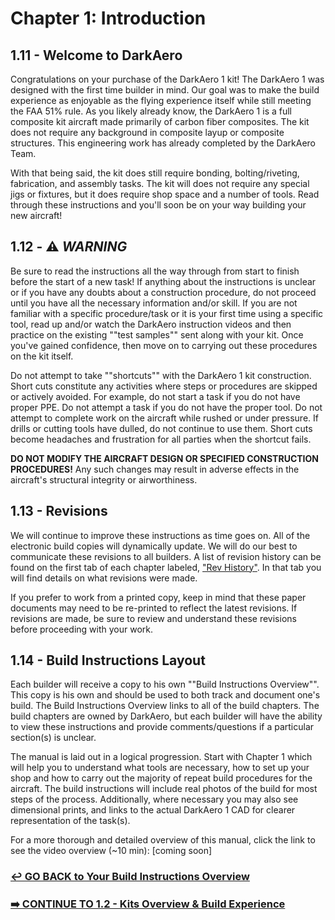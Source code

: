 # Chapter 1: Introduction

## 1.11 - Welcome to DarkAero

Congratulations on your purchase of the DarkAero 1 kit! The DarkAero 1 was designed with the first time builder in mind. Our goal was to make the build experience as enjoyable as the flying experience itself while still meeting the FAA 51% rule. As you likely already know, the DarkAero 1 is a full composite kit aircraft made primarily of carbon fiber composites. The kit does not require any background in composite layup or composite structures. This engineering work has already completed by the DarkAero Team. 

With that being said, the kit does still require bonding, bolting/riveting, fabrication, and assembly tasks. The kit will does not require any special jigs or fixtures, but it does require shop space and a number of tools. Read through these instructions and you'll soon be on your way building your new aircraft!

## 1.12 - ⚠️ *WARNING* 
														
Be sure to read the instructions all the way through from start to finish before the start of a new task! If anything about the instructions is unclear or if you have any doubts about a construction procedure, do not proceed until you have all the necessary information and/or skill. If you are not familiar with a specific procedure/task or it is your first time using a specific tool, read up and/or watch the DarkAero instruction videos and then practice on the existing ""test samples"" sent along with your kit. Once you've gained confidence, then move on to carrying out these procedures on the kit itself. 

Do not attempt to take ""shortcuts"" with the DarkAero 1 kit construction. Short cuts constitute any activities where steps or procedures are skipped or actively avoided. For example, do not start a task if you do not have proper PPE. Do not attempt a task if you do not have the proper tool. Do not attempt to complete work on the aircraft while rushed or under pressure. If drills or cutting tools have dulled, do not continue to use them. Short cuts become headaches and frustration for all parties when the shortcut fails. 

**DO NOT MODIFY THE AIRCRAFT DESIGN OR SPECIFIED CONSTRUCTION PROCEDURES!** Any such changes may result in adverse effects in the aircraft's structural integrity or airworthiness.												

## 1.13 - Revisions

We will continue to improve these instructions as time goes on. All of the electronic build copies will dynamically update. We will do our best to communicate these revisions to all builders. A list of revision history can be found on the first tab of each chapter labeled, ["Rev History"](https://rb.gy/9ndc7o). In that tab you will find details on what revisions were made.

If you prefer to work from a printed copy, keep in mind that these paper documents may need to be re-printed to reflect the latest revisions. If revisions are made, be sure to review and understand these revisions before proceeding with your work.											
														
## 1.14 - Build Instructions Layout

Each builder will receive a copy to his own ""Build Instructions Overview"". This copy is his own and should be used to both track and document one's build. The Build Instructions Overview links to all of the build chapters. The build chapters are owned by DarkAero, but each builder will have the ability to view these instructions and provide comments/questions if a particular section(s) is unclear. 

The manual is laid out in a logical progression. Start with Chapter 1 which will help you to understand what tools are necessary, how to set up your shop and how to carry out the majority of repeat build procedures for the aircraft. The build instructions will include real photos of the build for most steps of the process. Additionally, where necessary you may also see dimensional prints, and links to the actual DarkAero 1 CAD for clearer representation of the task(s). 

For a more thorough and detailed overview of this manual, click the link to see the video overview (~10 min): [coming soon]														

### [↩ GO BACK to Your Build Instructions Overview](https://rb.gy/9ndc7o)														

### [➡️ CONTINUE TO 1.2 - Kits Overview & Build Experience](https://rb.gy/9ndc7o)
